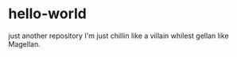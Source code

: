 # hello-world
just another repository
I'm just chillin like a villain whilest gellan like Magellan.
